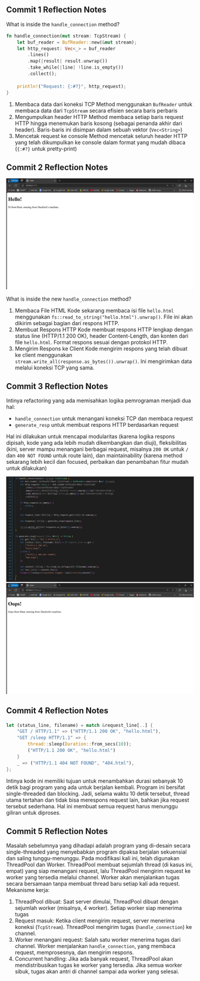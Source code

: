 ## Commit 1 Reflection Notes

What is inside the `handle_connection` method?

```rust
fn handle_connection(mut stream: TcpStream) {
    let buf_reader = BufReader::new(&mut stream);
    let http_request: Vec<_> = buf_reader
        .lines()
        .map(|result| result.unwrap())
        .take_while(|line| !line.is_empty())
        .collect();

    println!("Request: {:#?}", http_request);
}
```

1) Membaca data dari koneksi TCP
Method menggunakan `BufReader` untuk membaca data dari `TcpStream` secara efisien secara baris perbaris
2) Mengumpulkan header HTTP
Method membaca setiap baris request HTTP hingga menemukan baris kosong (sebagai penanda akhir dari header). Baris-baris ini disimpan dalam sebuah vektor (`Vec<String>`)
3) Mencetak request ke console
Method mencetak seluruh header HTTP yang telah dikumpulkan ke console dalam format yang mudah dibaca (`{:#?}` untuk pretty-print)

## Commit 2 Reflection Notes
![Commit 2 screen capture](capture-2-mod6.jpg)

What is inside the new `handle_connection` method?
1) Membaca File HTML
Kode sekarang membaca isi file `hello.html` menggunakan `fs::read_to_string("hello.html").unwrap()`. File ini akan dikirim sebagai bagian dari respons HTTP.
2) Membuat Respons HTTP
Kode membuat respons HTTP lengkap dengan status line (HTTP/1.1 200 OK), header Content-Length, dan konten dari file `hello.html`. Format respons sesuai dengan protokol HTTP.
3) Mengirim Respons ke Client
Kode mengirim respons yang telah dibuat ke client menggunakan `stream.write_all(response.as_bytes()).unwrap()`. Ini mengirimkan data melalui koneksi TCP yang sama.

## Commit 3 Reflection Notes
Intinya refactoring yang ada memisahkan logika pemrograman menjadi dua hal:
- `handle_connection` untuk menangani koneksi TCP dan membaca request
- `generate_resp` untuk membuat respons HTTP berdasarkan request

Hal ini dilakukan untuk mencapai modularitas (karena logika respons dipisah, kode yang ada lebih mudah dikembangkan dan diuji), fleksibilitas (kini, server mampu menangani berbagai request, misalnya `200 OK` untuk `/` dan `400 NOT FOUND` untuk route lain), dan maintainability (karena method sekarang lebih kecil dan focused, perbaikan dan penambahan fitur mudah untuk dilakukan)

![Commit 3.1 screen capture](capture-3-mod6-1.jpg)
![Commit 3 screen capture](capture-3-mod6.jpg)

## Commit 4 Reflection Notes
```rust
let (status_line, filename) = match &request_line[..] { 
    "GET / HTTP/1.1" => ("HTTP/1.1 200 OK", "hello.html"), 
    "GET /sleep HTTP/1.1" => { 
        thread::sleep(Duration::from_secs(10)); 
        ("HTTP/1.1 200 OK", "hello.html") 
    } 
    _ => ("HTTP/1.1 404 NOT FOUND", "404.html"), 
}; 
```
Intinya kode ini memiliki tujuan untuk menambahkan durasi sebanyak 10 detik bagi program yang ada untuk berjalan kembali. Program ini bersifat single-threaded dan blocking. Jadi, selama waktu 10 detik tersebut, thread utama tertahan dan tidak bisa merespons request lain, bahkan jika request tersebut sederhana. Hal ini membuat semua request harus menunggu giliran untuk diproses.

## Commit 5 Reflection Notes

Masalah sebelumnya yang dihadapi adalah program yang di-desain secara single-threaded yang menyebabkan program dipaksa berjalan sekuensial dan saling tunggu-menunggu. Pada modifikasi kali ini, telah digunakan ThreadPool dan Worker. ThreadPool membuat sejumlah thread (di kasus ini, empat) yang siap menangani request, lalu ThreadPool mengirim request ke worker yang tersedia melalui channel. Worker akan menjalankan tugas secara bersamaan tanpa membuat thread baru setiap kali ada request.
Mekanisme kerja:
1) ThreadPool dibuat:
Saat server dimulai, ThreadPool dibuat dengan sejumlah worker (misalnya, 4 worker). Setiap worker siap menerima tugas
2) Request masuk:
Ketika client mengirim request, server menerima koneksi (`TcpStream`). ThreadPool mengirim tugas (`handle_connection`) ke channel.
3) Worker menangani request:
Salah satu worker menerima tugas dari channel. Worker menjalankan `handle_connection`, yang membaca request, memprosesnya, dan mengirim respons.
4) Concurrent handling:
Jika ada banyak request, ThreadPool akan mendistribusikan tugas ke worker yang tersedia. Jika semua worker sibuk, tugas akan antri di channel sampai ada worker yang selesai.